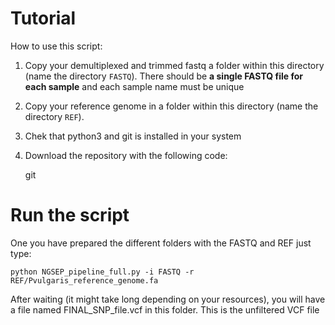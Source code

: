 
# Tutorial

How to use this script:

1. Copy your demultiplexed and trimmed fastq a folder within this directory (name the directory `FASTQ`). There should be **a single FASTQ file for each sample** and each sample name must be unique

2. Copy your reference genome in a folder within this directory (name the directory `REF`).

3. Chek that python3 and git is installed in your system

4. Download the repository with the following code:

    git

# Run the script

One you have prepared the different folders with the FASTQ and REF just type:

    python NGSEP_pipeline_full.py -i FASTQ -r REF/Pvulgaris_reference_genome.fa
    
After waiting (it might take long depending on your resources), you will have a file named FINAL_SNP_file.vcf in this folder. This is the unfiltered VCF file
